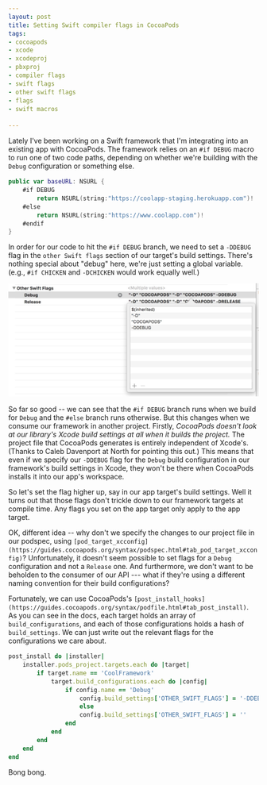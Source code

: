```yaml
---
layout: post
title: Setting Swift compiler flags in CocoaPods
tags:
- cocoapods
- xcode
- xcodeproj
- pbxproj
- compiler flags
- swift flags
- other swift flags
- flags
- swift macros

---
```


Lately I've been working on a Swift framework that I'm integrating into an existing app with CocoaPods. The framework relies on an `#if DEBUG` macro to run one of two code paths, depending on whether we're building with the `Debug` configuration or something else.

~~~swift
public var baseURL: NSURL {
    #if DEBUG
        return NSURL(string:"https://coolapp-staging.herokuapp.com")!
    #else
        return NSURL(string:"https://www.coolapp.com")!
    #endif
}
~~~

In order for our code to hit the `#if DEBUG` branch, we need to set a `-DDEBUG` flag in the `other Swift flags` section of our target's build settings. There's nothing special about "debug" here, we're just setting a global variable. (e.g., `#if CHICKEN` and `-DCHICKEN` would work equally well.)

![Target build settings](/assets/target-build-settings.jpg)

So far so good -- we can see that the `#if DEBUG` branch runs when we build for `Debug` and the `#else` branch runs otherwise. But this changes when we consume our framework in another project. Firstly, *CocoaPods doesn't look at our library's Xcode build settings at all when it builds the project.* The project file that CocoaPods generates is entirely independent of Xcode's. (Thanks to Caleb Davenport at North for pointing this out.) This means that even if we specify our `-DDEBUG` flag for the `Debug` build configuration in our framework's build settings in Xcode, they won't be there when CocoaPods installs it into our app's workspace.

So let's set the flag higher up, say in our app target's build settings. Well it turns out that those flags don't trickle down to our framework targets at compile time. Any flags you set on the app target only apply to the app target.

OK, different idea -- why don't we specify the changes to our project file in our podspec, using `[pod_target_xcconfig](https://guides.cocoapods.org/syntax/podspec.html#tab_pod_target_xcconfig)`? Unfortunately, it doesn't seem possible to set flags for a `Debug` configuration and not a `Release` one. And furthermore, we don't want to be beholden to the consumer of our API --- what if they're using a different naming convention for their build configurations?

Fortunately, we can use CocoaPods's `[post_install_hooks](https://guides.cocoapods.org/syntax/podfile.html#tab_post_install)`. As you can see in the docs, each target holds an array of `build_configurations`, and each of those configurations holds a hash of `build_settings`. We can just write out the relevant flags for the configurations we care about.

~~~ruby
post_install do |installer|
    installer.pods_project.targets.each do |target|
        if target.name == 'CoolFramework'
            target.build_configurations.each do |config|
                if config.name == 'Debug'
                    config.build_settings['OTHER_SWIFT_FLAGS'] = '-DDEBUG'
                    else
                    config.build_settings['OTHER_SWIFT_FLAGS'] = ''
                end
            end
        end
    end
end
~~~

Bong bong.

